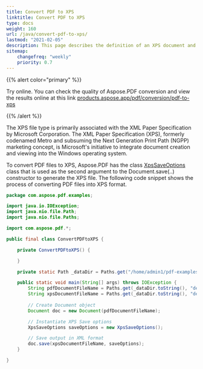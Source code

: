 ```yaml
---
title: Convert PDF to XPS 
linktitle: Convert PDF to XPS
type: docs
weight: 160
url: /java/convert-pdf-to-xps/
lastmod: "2021-02-05"
description: This page describes the definition of an XPS document and how to use it. Convert PDF to XPS with Aspose.PDF for Java, using XpsSaveOptions class. 
sitemap:
    changefreq: "weekly"
    priority: 0.7
---
```


{{% alert color="primary" %}}

Try online. You can check the quality of Aspose.PDF conversion and view the results online at this link [products.aspose.app/pdf/conversion/pdf-to-xps](https://products.aspose.app/pdf/conversion/pdf-to-xps)

{{% /alert %}}

The XPS file type is primarily associated with the XML Paper Specification by Microsoft Corporation. The XML Paper Specification (XPS), formerly codenamed Metro and subsuming the Next Generation Print Path (NGPP) marketing concept, is Microsoft's initiative to integrate document creation and viewing into the Windows operating system.

To convert PDF files to XPS, Aspose.PDF has the class [XpsSaveOptions](https://apireference.aspose.com/pdf/java/com.aspose.pdf/XpsSaveOptions) class that is used as the second argument to the Document.save(..) constructor to generate the XPS file. The following code snippet shows the process of converting PDF files into XPS format.

```java
package com.aspose.pdf.examples;

import java.io.IOException;
import java.nio.file.Path;
import java.nio.file.Paths;

import com.aspose.pdf.*;

public final class ConvertPDFtoXPS {

    private ConvertPDFtoXPS() {

    }

    private static Path _dataDir = Paths.get("/home/admin1/pdf-examples/Samples");

    public static void main(String[] args) throws IOException {
        String pdfDocumentFileName = Paths.get(_dataDir.toString(), "demo.pdf").toString();
        String xpsDocumentFileName = Paths.get(_dataDir.toString(), "demo_out.xps").toString();
        
        // Create Document object
        Document doc = new Document(pdfDocumentFileName);

        // Instantiate XPS Save options
        XpsSaveOptions saveOptions = new XpsSaveOptions();

        // Save output in XML format
        doc.save(xpsDocumentFileName, saveOptions);
    }

}
```